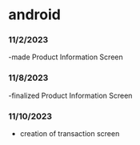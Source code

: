 # android

### 11/2/2023
-made Product Information Screen

### 11/8/2023
-finalized Product Information Screen

### 11/10/2023
- creation of transaction screen